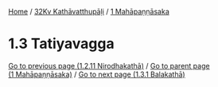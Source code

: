 
[Home](/) / [32Kv Kathāvatthupāḷi](../../32Kv.md) / [1 Mahāpaṇṇāsaka](../1.md)

# 1.3 Tatiyavagga


[Go to previous page (1.2.11 Nirodhakathā)](1.2/1.2.11.md) / [Go to parent page (1 Mahāpaṇṇāsaka)](../1.md) / [Go to next page (1.3.1 Balakathā)](1.3/1.3.1.md)


